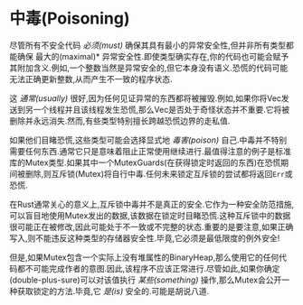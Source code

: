 # 中毒(Poisoning)

尽管所有不安全代码 *必须(must)* 确保其具有最小的异常安全性,但并非所有类型都能确保 最大的(maximal)* 异常安全性.即使类型确实存在,你的代码也可能会赋予其附加含义.例如,一个整数当然是异常安全的,但它本身没有语义.恐慌的代码可能无法正确更新整数,从而产生不一致的程序状态.

这 *通常(usually)* 很好,因为任何见证异常的东西都将被摧毁.例如,如果你将Vec发送到另一个线程并且该线程发生恐慌,那么Vec是否处于奇怪状态并不重要.它将被删除并永远消失.然而,有些类型特别擅长跨越恐慌边界的走私值.

如果他们目睹恐慌,这些类型可能会选择显式地 *毒害(poison)* 自己.中毒并不特别需要任何东西.通常它只是意味着阻止正常使用继续进行.最值得注意的例子是标准库的Mutex类型.如果其中一个MutexGuards(在获得锁定时返回的东西)在恐慌期间被删除,则互斥锁(Mutex)将自行中毒.任何未来锁定互斥锁的尝试都将返回`Err`或恐慌.

在Rust通常关心的意义上,互斥锁中毒并不是真正的安全.它作为一种安全防范措施,可以盲目地使用Mutex发出的数据,该数据在锁定时目睹恐慌.这种互斥锁中的数据很可能正在被修改,因此可能处于不一致或不完整的状态.重要的是要注意,如果正确写入,则不能违反这种类型的存储器安全性.毕竟,它必须是最低限度的例外安全!

但是,如果Mutex包含一个实际上没有堆属性的BinaryHeap,那么使用它的任何代码都不可能完成作者的意图.因此,该程序不应该正常进行.尽管如此,如果你确定(double-plus-sure)可以对该值执行 *某些(something)* 操作,那么Mutex会公开一种获取锁定的方法.毕竟,它 *是(is)* 安全的.可能是胡说八道.